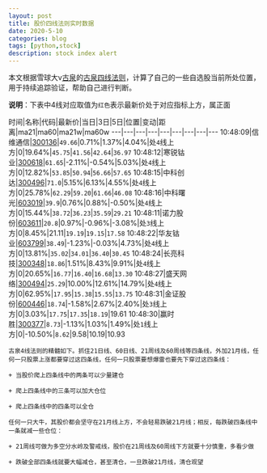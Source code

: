 ```yaml
---
layout: post
title: 股价四线法则实时数据
date: 2020-5-10
categories: blog
tags: [python,stock]
description: stock index alert
---
```



本文根据雪球大v[古泉](https://xueqiu.com/u/7148646888)的[古泉四线法则](https://xueqiu.com/7148646888/130498192)，计算了自己的一些自选股当前所处位置，用于持续追踪验证，帮助自己进行判断。

**说明**：下表中4线对应取值为`红色`表示最新价处于对应指标上方，属正面

时间|名称|代码|最新价|当日|3日|5日|位置|变动|距离|ma21|ma60|ma21w|ma60w
---|---|---|---|---|---|---|---|---
10:48:09|信维通信|[300136](https://xueqiu.com/S/SZ300136)|`49.66`|0.71%|1.37%|4.04%|处`4`线上方|0|19.64%|`45.75`|`41.56`|`42.64`|`36.97`
10:48:12|寒锐钴业|[300618](https://xueqiu.com/S/SZ300618)|`61.65`|-2.11%|-0.54%|5.03%|处`4`线上方|0|12.82%|`53.85`|`50.94`|`56.66`|`57.65`
10:48:15|中科创达|[300496](https://xueqiu.com/S/SZ300496)|`71.0`|5.15%|6.13%|4.55%|处`4`线上方|0|25.78%|`62.29`|`59.20`|`61.66`|`46.08`
10:48:16|中科曙光|[603019](https://xueqiu.com/S/SH603019)|`39.9`|0.76%|0.88%|-0.50%|处`4`线上方|0|15.44%|`38.72`|`36.23`|`35.59`|`29.21`
10:48:11|诺力股份|[603611](https://xueqiu.com/S/SH603611)|`20.8`|0.97%|-0.96%|-3.08%|处`3`线上方|0|8.45%|21.11|`19.19`|`19.15`|`17.58`
10:48:22|华友钴业|[603799](https://xueqiu.com/S/SH603799)|`38.49`|-1.23%|-0.03%|4.73%|处`4`线上方|0|13.81%|`35.02`|`34.01`|`36.40`|`30.45`
10:48:24|长亮科技|[300348](https://xueqiu.com/S/SZ300348)|`18.86`|1.51%|8.43%|9.91%|处`4`线上方|0|20.65%|`16.77`|`16.40`|`16.68`|`13.30`
10:48:27|盛天网络|[300494](https://xueqiu.com/S/SZ300494)|`25.29`|10.00%|12.61%|14.79%|处`4`线上方|0|62.95%|`17.95`|`15.38`|`15.55`|`13.75`
10:48:31|金证股份|[600446](https://xueqiu.com/S/SH600446)|`18.74`|-1.58%|2.67%|2.40%|处`3`线上方|0|3.03%|`17.75`|`17.35`|`18.19`|19.61
10:48:30|赢时胜|[300377](https://xueqiu.com/S/SZ300377)|`8.73`|-1.13%|1.03%|1.49%|处`1`线上方|0|-10.50%|`8.62`|9.58|10.19|10.93

```
古泉4线法则的精髓如下。抓住21日线、60日线、21周线及60周线等四条线，外加21月线，任何一只股票上涨都要穿过这四条线，任何一只股票要想爆雷也要先下穿过这四条线：

+ 当股价爬上四条线中的两条可以少量建仓

+ 爬上四条线中的三条可以加大仓位

+ 爬上四条线中的四条可以全仓

任何一只大牛，其股价都会坚守在21月线上方，不会轻易跌破21月线；相反，每跌破四条线中一条就减一些仓位：

+ 21周线可做为多空分水岭及警戒线，股价在21周线及60周线下方就要十分慎重，多看少做

+ 跌破全部四条线就要大幅减仓，甚至清仓，一旦跌破21月线，清仓观望
```